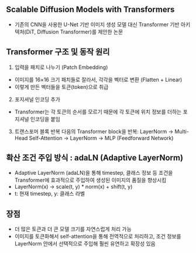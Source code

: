 ## Scalable Diffusion Models with Transformers

- 기존의 CNN을 사용한 U-Net 기반 이미지 생성 모델 대신 Transformer 기반 아키텍처(DiT, Diffusion Transformer)를 제안한 논문


## Transformer 구조 및 동작 원리

1. 입력을 패치로 나누기 (Patch Embedding)
- 이미지를 16×16 크기 패치들로 잘라서, 각각을 벡터로 변환 (Flatten + Linear)
- 이렇게 만든 벡터들을 토큰(token)으로 취급

2. 포지셔널 인코딩 추가
- Transformer는 각 토큰의 순서를 모르기 때문에 각 토큰에 위치 정보를 더하는 포지셔널 인코딩을 붙임

3. 트랜스포머 블록 반복
다음의 Transformer block을 반복:
LayerNorm → Multi-Head Self-Attention → LayerNorm → MLP (Feedforward Network)


## 확산 조건 주입 방식 : adaLN (Adaptive LayerNorm)

- Adaptive LayerNorm (adaLN)을 통해 timestep, 클래스 정보 등 조건을 Transformer에 효과적으로 주입하여 생성된 이미지의 품질을 향상시킴
- LayerNorm(x) → scale(t, y) * norm(x) + shift(t, y)
- t: 현재 timestep, y: 클래스 라벨 


## 장점
- 더 많은 토큰과 더 큰 모델 크기를 자연스럽게 처리 가능
- 이미지를 토큰화해서 self-attention을 통해 전역적으로 처리하고, 조건 정보를 LayerNorm 안에서 선택적으로 주입해 훨씬 유연하고 확장성 있음



